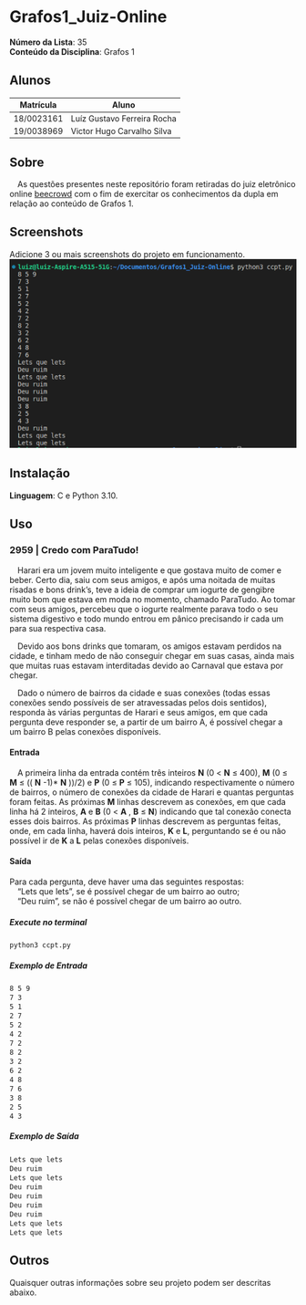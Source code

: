 # Grafos1_Juiz-Online

**Número da Lista**: 35<br>
**Conteúdo da Disciplina**: Grafos 1<br>

## Alunos
|Matrícula | Aluno |
| -- | -- |
| 18/0023161  |  Luíz Gustavo Ferreira Rocha |
| 19/0038969  |  Victor Hugo Carvalho Silva |

## Sobre 
&emsp;As questões presentes neste repositório foram retiradas do juiz eletrônico online [beecrowd](https://www.beecrowd.com.br/) com o fim de exercitar os conhecimentos da dupla em relação ao conteúdo de Grafos 1.

## Screenshots
Adicione 3 ou mais screenshots do projeto em funcionamento.
![Questão 2959 em execução](screenshots/2959.png)

## Instalação 
**Linguagem**: C e Python 3.10.<br>

## Uso
### 2959 | Credo com ParaTudo!

&emsp;Harari era um jovem muito inteligente e que gostava muito de comer e beber. Certo dia, saiu com seus amigos, e após uma noitada de muitas risadas e bons drink’s, teve a ideia de comprar um iogurte de gengibre muito bom que estava em moda no momento, chamado ParaTudo. Ao tomar com seus amigos, percebeu que o iogurte realmente parava todo o seu sistema digestivo e todo mundo entrou em pânico precisando ir cada um para sua respectiva casa.

&emsp;Devido aos bons drinks que tomaram, os amigos estavam perdidos na cidade, e tinham medo de não conseguir chegar em suas casas, ainda mais que muitas ruas estavam interditadas devido ao Carnaval que estava por chegar.

&emsp;Dado o número de bairros da cidade e suas conexões (todas essas conexões sendo possíveis de ser atravessadas pelos dois sentidos), responda às várias perguntas de Harari e seus amigos, em que cada pergunta deve responder se, a partir de um bairro A, é possível chegar a um bairro B pelas conexões disponíveis.

#### Entrada

&emsp;A primeira linha da entrada contém três inteiros **N** (0 < **N** ≤ 400), **M** (0 ≤ **M** ≤ (( **N** -1)* **N** ))/2) e **P** (0 ≤ **P** ≤ 105), indicando respectivamente o número de bairros, o número de conexões da cidade de Harari e quantas perguntas foram feitas. As próximas **M** linhas descrevem as conexões, em que cada linha há 2 inteiros, **A** e **B** (0 < **A** , **B** ≤ **N**) indicando que tal conexão conecta esses dois bairros. As próximas **P** linhas descrevem as perguntas feitas, onde, em cada linha, haverá dois inteiros, **K** e **L**, perguntando se é ou não possível ir de **K** a **L** pelas conexões disponíveis.

#### Saída

Para cada pergunta, deve haver uma das seguintes respostas:<br>
&emsp;“Lets que lets”, se é possível chegar de um bairro ao outro;<br>
&emsp;“Deu ruim”, se não é possível chegar de um bairro ao outro.
<br>

##### Execute no terminal
```
python3 ccpt.py 
```
##### Exemplo de Entrada
~~~
8 5 9
7 3
5 1
2 7
5 2
4 2
7 2
8 2
3 2
6 2
4 8
7 6
3 8
2 5
4 3

~~~

##### Exemplo de Saída
~~~
Lets que lets
Deu ruim
Lets que lets
Deu ruim
Deu ruim
Deu ruim
Deu ruim
Lets que lets
Lets que lets
~~~


## Outros 
Quaisquer outras informações sobre seu projeto podem ser descritas abaixo.




